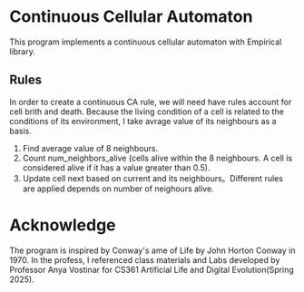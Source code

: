 # Continuous Cellular Automaton

This program implements a continuous cellular automaton with Empirical library.

## Rules

In order to create a continuous CA rule, we will need have rules account for cell brith and death. Because the living condition of a cell is related to the conditions of its environment, I take avrage value of its neighbours as a basis.

1. Find average value of 8 neighbours.
2. Count num_neighbors_alive (cells alive within the 8 neighbours. A cell is considered alive if it has a value greater than 0.5).
3. Update cell next based on current and its neighbours。Different rules are applied depends on number of neighours alive.

# Acknowledge

The program is inspired by Conway's ame of Life by John Horton Conway in 1970. In the profess, I referenced class materials and Labs developed by Professor Anya Vostinar for CS361 Artificial Life and Digital Evolution(Spring 2025).
